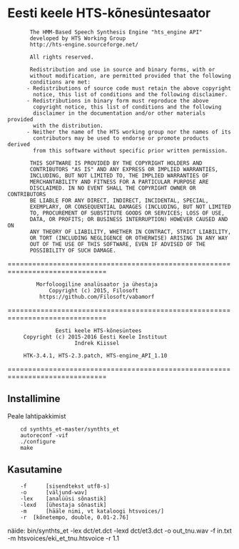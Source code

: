 # Eesti keele HTS-kõnesüntesaator

           The HMM-Based Speech Synthesis Engine "hts_engine API"  
           developed by HTS Working Group                          
           http://hts-engine.sourceforge.net/                      

           All rights reserved.

           Redistribution and use in source and binary forms, with or
           without modification, are permitted provided that the following
           conditions are met:
          - Redistributions of source code must retain the above copyright
            notice, this list of conditions and the following disclaimer.
          - Redistributions in binary form must reproduce the above
            copyright notice, this list of conditions and the following
            disclaimer in the documentation and/or other materials provided
            with the distribution.
          - Neither the name of the HTS working group nor the names of its
            contributors may be used to endorse or promote products derived
            from this software without specific prior written permission.

           THIS SOFTWARE IS PROVIDED BY THE COPYRIGHT HOLDERS AND
           CONTRIBUTORS "AS IS" AND ANY EXPRESS OR IMPLIED WARRANTIES,
           INCLUDING, BUT NOT LIMITED TO, THE IMPLIED WARRANTIES OF
           MERCHANTABILITY AND FITNESS FOR A PARTICULAR PURPOSE ARE
           DISCLAIMED. IN NO EVENT SHALL THE COPYRIGHT OWNER OR CONTRIBUTORS
           BE LIABLE FOR ANY DIRECT, INDIRECT, INCIDENTAL, SPECIAL,
           EXEMPLARY, OR CONSEQUENTIAL DAMAGES (INCLUDING, BUT NOT LIMITED
           TO, PROCUREMENT OF SUBSTITUTE GOODS OR SERVICES; LOSS OF USE,
           DATA, OR PROFITS; OR BUSINESS INTERRUPTION) HOWEVER CAUSED AND ON
           ANY THEORY OF LIABILITY, WHETHER IN CONTRACT, STRICT LIABILITY,
           OR TORT (INCLUDING NEGLIGENCE OR OTHERWISE) ARISING IN ANY WAY
           OUT OF THE USE OF THIS SOFTWARE, EVEN IF ADVISED OF THE
           POSSIBILITY OF SUCH DAMAGE.

==============================================================================

             Morfoloogiline analüsaator ja ühestaja                
                 Copyright (c) 2015, Filosoft                      
              https://github.com/Filosoft/vabamorf                 

==============================================================================

                   Eesti keele HTS-kõnesüntees                     
         Copyright (c) 2015-2016 Eesti Keele Instituut              
                         Indrek Kiissel
             
         HTK-3.4.1, HTS-2.3.patch, HTS-engine_API_1.10

==============================================================================

## Installimine

Peale lahtipakkimist

        cd synthts_et-master/synthts_et
        autoreconf -vif
        ./configure
        make

## Kasutamine

		-f 		[sisendtekst utf8-s] 
		-o 		[väljund-wav] 
		-lex 	[analüüsi sõnastik] 
		-lexd	[ühestaja sõnastik] 
		-m 		[hääle nimi, vt kataloogi htsvoices/]
		-r 	[kõnetempo, double, 0.01-2.76]		
		
näide:
		bin/synthts_et -lex dct/et.dct -lexd dct/et3.dct -o out_tnu.wav -f in.txt -m htsvoices/eki_et_tnu.htsvoice -r 1.1
